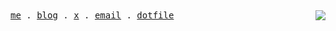 <samp>
  <a href="https://hyoban.cc">me</a> .
  <a href="https://hyoban.xlog.app">blog</a> .
  <a href="https://twitter.com/0xhyoban">x</a> .
  <a href="mailto:hi@hyoban.cc">email</a> .
  <a href="https://gist.github.com/hyoban/7943d4c59c43b79d3f8388671437fe11">dotfile</a>
</samp>

<picture>
  <source
    srcset="https://github-readme-stats.vercel.app/api?username=hyoban&hide_border=true&hide_title=true&theme=github_dark"
    media="(prefers-color-scheme: dark)" />
  <source
    srcset="https://github-readme-stats.vercel.app/api?username=hyoban&hide_border=true&hide_title=true"
    media="(prefers-color-scheme: light), (prefers-color-scheme: no-preference)" />
  <img src="https://github-readme-stats.vercel.app/api?username=hyoban&hide_border=true&hide_title=true"
    align="right" />
</picture>
